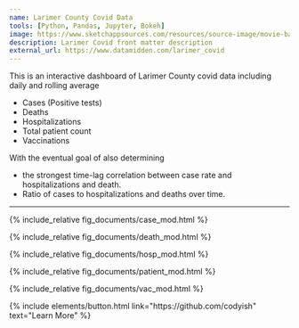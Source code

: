 ```yaml
---
name: Larimer County Covid Data
tools: [Python, Pandas, Jupyter, Bokeh]
image: https://www.sketchappsources.com/resources/source-image/movie-badges-jurajjurik.png
description: Larimer Covid front matter description
external_url: https://www.datamidden.com/larimer_covid
---
```


This is an interactive dashboard of Larimer County covid data including daily and rolling average
* Cases (Positive tests)
* Deaths
* Hospitalizations
* Total patient count
* Vaccinations

With the eventual goal of also determining 
* the strongest time-lag correlation between case rate and hospitalizations and death.
* Ratio of cases to hospitalizations and deaths over time.

---

{% include_relative fig_documents/case_mod.html %}

{% include_relative fig_documents/death_mod.html %}

{% include_relative fig_documents/hosp_mod.html %}

{% include_relative fig_documents/patient_mod.html %}

{% include_relative fig_documents/vac_mod.html %}

<p class="text-center">
{% include elements/button.html link="https://github.com/codyish" text="Learn More" %}
</p>